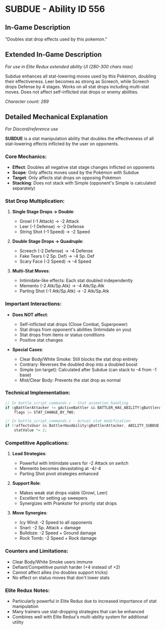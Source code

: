 # SUBDUE - Ability ID 556

## In-Game Description
"Doubles stat drop effects used by this pokemon."

## Extended In-Game Description
*For use in Elite Redux extended ability UI (280-300 chars max)*

Subdue enhances all stat-lowering moves used by this Pokémon, doubling their effectiveness. Leer becomes as strong as Screech, while Screech drops Defense by 4 stages. Works on all stat drops including multi-stat moves. Does not affect self-inflicted stat drops or enemy abilities.

*Character count: 289*

## Detailed Mechanical Explanation
*For Discord/reference use*

**SUBDUE** is a stat manipulation ability that doubles the effectiveness of all stat-lowering effects inflicted by the user on opponents.

### Core Mechanics:
- **Effect**: Doubles all negative stat stage changes inflicted on opponents
- **Scope**: Only affects moves used by the Pokémon with Subdue
- **Target**: Only affects stat drops on opposing Pokémon
- **Stacking**: Does not stack with Simple (opponent's Simple is calculated separately)

### Stat Drop Multiplication:
1. **Single Stage Drops → Double**:
   - Growl (-1 Attack) → -2 Attack
   - Leer (-1 Defense) → -2 Defense
   - String Shot (-1 Speed) → -2 Speed
   
2. **Double Stage Drops → Quadruple**:
   - Screech (-2 Defense) → -4 Defense
   - Fake Tears (-2 Sp. Def) → -4 Sp. Def
   - Scary Face (-2 Speed) → -4 Speed

3. **Multi-Stat Moves**:
   - Intimidate-like effects: Each stat doubled independently
   - Memento (-2 Atk/Sp.Atk) → -4 Atk/Sp.Atk
   - Parting Shot (-1 Atk/Sp.Atk) → -2 Atk/Sp.Atk

### Important Interactions:
- **Does NOT affect**:
  - Self-inflicted stat drops (Close Combat, Superpower)
  - Stat drops from opponent's abilities (Intimidate on you)
  - Stat drops from items or status conditions
  - Positive stat changes
  
- **Special Cases**:
  - Clear Body/White Smoke: Still blocks the stat drop entirely
  - Contrary: Reverses the doubled drop into a doubled boost
  - Simple (on target): Calculated after Subdue (can stack to -4 from -1 base)
  - Mist/Clear Body: Prevents the stat drop as normal

### Technical Implementation:
```c
// In battle_script_commands.c - Stat animation handling
if (gBattlerAttacker != gActiveBattler && BATTLER_HAS_ABILITY(gBattlerAttacker, ABILITY_SUBDUE)) 
    flags |= STAT_CHANGE_BY_TWO;

// In battle_script_commands.c - Actual stat modification
if (!affectsUser && BattlerHasAbility(gBattlerAttacker, ABILITY_SUBDUE, FALSE) && statValue <= -1) 
    statValue *= 2;
```

### Competitive Applications:
1. **Lead Strategies**:
   - Powerful with Intimidate users for -2 Attack on switch
   - Memento becomes devastating at -4/-4
   - Parting Shot pivot strategies enhanced

2. **Support Role**:
   - Makes weak stat drops viable (Growl, Leer)
   - Excellent for setting up sweepers
   - Synergizes with Prankster for priority stat drops

3. **Move Synergies**:
   - Icy Wind: -2 Speed to all opponents
   - Snarl: -2 Sp. Attack + damage
   - Bulldoze: -2 Speed + Ground damage
   - Rock Tomb: -2 Speed + Rock damage

### Counters and Limitations:
- Clear Body/White Smoke users immune
- Defiant/Competitive punish harder (+4 instead of +2)
- Cannot affect allies (no doubles support tricks)
- No effect on status moves that don't lower stats

### Elite Redux Notes:
- Particularly powerful in Elite Redux due to increased importance of stat manipulation
- Many trainers use stat-dropping strategies that can be enhanced
- Combines well with Elite Redux's multi-ability system for additional utility